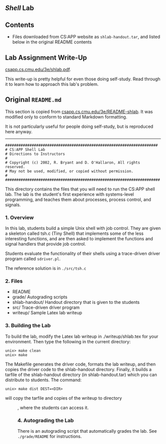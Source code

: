 ## _Shell_ Lab

## Contents

- Files downloaded from CS:APP website as `shlab-handout.tar`, and listed below in the original README contents

## Lab Assignment Write-Up

[csapp.cs.cmu.edu/3e/shlab.pdf](http://csapp.cs.cmu.edu/3e/shlab.pdf).

This write-up is pretty helpful for even those doing self-study. Read through it to learn how to approach this lab's problem.

## Original `README.md`

This section is copied from [csapp.cs.cmu.edu/3e/README-shlab](http://csapp.cs.cmu.edu/3e/README-shlab).
It was modified only to conform to standard Markdown formatting.

It is not particularly useful for people doing self-study, but is reproduced here anyway.

---

```
#####################################################################
# CS:APP Shell Lab
# Directions to Instructors
#
# Copyright (c) 2002, R. Bryant and D. O'Hallaron, All rights reserved.
# May not be used, modified, or copied without permission.
#
######################################################################
```

This directory contains the files that you will need to run the CS:APP
shell lab. The lab is the student's first experience with systems-level
programming, and teaches them about processes, process control, and
signals.

### 1. Overview

In this lab, students build a simple Unix shell with job control.
They are given a skeleton called tsh.c (Tiny Shell) that implements
some of the less interesting functions, and are then asked to
implement the functions and signal handlers that provide job control.

Students evaluate the functionality of their shells using a
trace-driven driver program called `sdriver.pl`.

The reference solution is in `./src/tsh.c`

### 2. Files

- README
- grade/			Autograding scripts
- shlab-handout/		Handout directory that is given to the students
- src/			Trace-driven driver program
- writeup/		Sample Latex lab writeup

### 3. Building the Lab

To build the lab, modify the Latex lab writeup in ./writeup/shlab.tex
for your environment. Then type the following in the current
directory:

	unix> make clean
	unix> make 

The Makefile generates the driver code, formats the lab writeup, and
then copies the driver code to the shlab-handout directory.  Finally,
it builds a tarfile of the shlab-handout directory (in
shlab-handout.tar) which you can distribute to students.  The command:

	unix> make dist DEST=<DIR>

will copy the tarfile and copies of the writeup to directory <DIR>,
where the students can access it.

### 4. Autograding the Lab

There is an autograding script that automatically grades the lab.  See
`./grade/README` for instructions.
